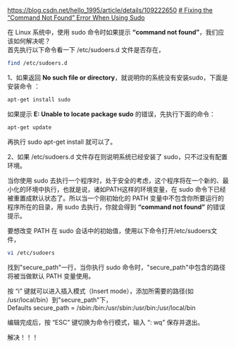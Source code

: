 https://blog.csdn.net/hello_1995/article/details/109222650
[# Fixing the “Command Not Found” Error When Using Sudo](https://www.baeldung.com/linux/sudo-command-not-found)

在 Linux 系统中，使用 sudo 命令时如果提示 **“command not found”**，我们应该如何解决呢？  
首先执行以下命令看一下 /etc/sudoers.d 文件是否存在，

```bash
find /etc/sudoers.d
```

1、如果返回 **No such file or directory**，就说明你的系统没有安装sudo，下面是安装命令 ：

```bash
apt-get install sudo
```

如果提示 **E: Unable to locate package sudo** 的错误，先执行下面的命令：

```bash
apt-get update
```

再执行 sudo apt-get install 就可以了。

2、如果 /etc/sudoers.d 文件存在则说明系统已经安装了 sudo，只不过没有配置环境。

当你使用 sudo 去执行一个程序时，处于安全的考虑，这个程序将在一个新的、最小化的环境中执行，也就是说，诸如PATH这样的环境变量，在 sudo 命令下已经被重置成默认状态了。所以当一个刚初始化的 PATH 变量中不包含你所要运行的程序所在的目录，用 sudo 去执行，你就会得到 **“command not found”** 的错误提示。

要想改变 PATH 在 sudo 会话中的初始值，使用以下命令打开/etc/sudoers文件，

```bash
vi /etc/sudoers
```

找到"secure_path"一行，当你执行 sudo 命令时，"secure_path"中包含的路径将被当做默认 PATH 变量使用。

按 “i” 键就可以进入插入模式（Insert mode），添加所需要的路径(如 /usr/local/bin）到"secure_path"下，  
Defaults secure_path = /sbin:/bin:/usr/sbin:/usr/bin:/usr/local/bin

编辑完成后，按 “ESC” 键切换为命令行模式，输入 “: wq” 保存并退出。

解决！！！